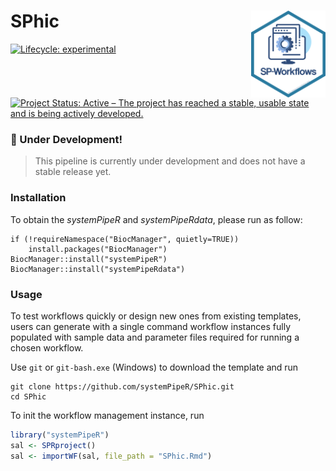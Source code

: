 # SPhic <img src="https://raw.githubusercontent.com/systemPipeR/systemPipeR.github.io/main/static/images/SPR-Workflows.png" align="right" height="139" />

<!-- badges: start -->
[![Lifecycle: experimental](https://img.shields.io/badge/lifecycle-experimental-orange.svg)](https://www.tidyverse.org/lifecycle/#experimental)
[![Project Status: Active – The project has reached a stable, usable state and is being actively developed.](https://www.repostatus.org/badges/latest/active.svg)](https://www.repostatus.org/#active)
<!-- badges: end -->

### :construction: Under Development!

> This pipeline is currently under development and does not have a stable release yet.

### Installation

To obtain the *systemPipeR* and *systemPipeRdata*, please run as follow:
```
if (!requireNamespace("BiocManager", quietly=TRUE))
    install.packages("BiocManager")
BiocManager::install("systemPipeR")
BiocManager::install("systemPipeRdata")
```

### Usage

To test workflows quickly or design new ones from existing templates, users can
generate with a single command workflow instances fully populated with sample data 
and parameter files required for running a chosen workflow.

Use `git` or `git-bash.exe` (Windows) to download the template and run 

```
git clone https://github.com/systemPipeR/SPhic.git
cd SPhic
```

To init the workflow management instance, run
```r
library("systemPipeR")
sal <- SPRproject()
sal <- importWF(sal, file_path = "SPhic.Rmd")
```
